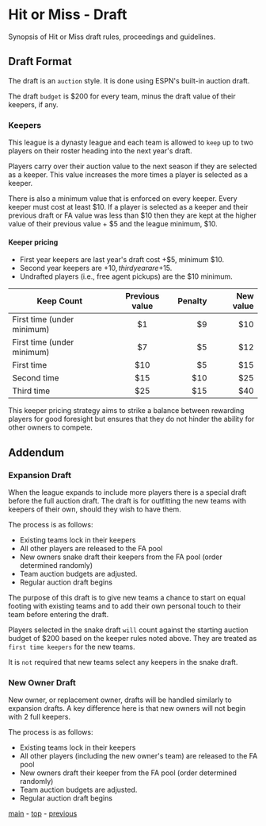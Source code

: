 # Hit or Miss - Draft

Synopsis of Hit or Miss draft rules, proceedings and guidelines.

## Draft Format

The draft is an `auction` style.
It is done using ESPN's built-in auction draft.

The draft `budget` is $200 for every team, minus the draft value of their keepers, if any.

### Keepers

This league is a dynasty league and each team is allowed to `keep` up to two players on their roster heading into the next year's draft.

Players carry over their auction value to the next season if they are selected as a keeper.
This value increases the more times a player is selected as a keeper.

There is also a minimum value that is enforced on every keeper.
Every keeper must cost at least $10.
If a player is selected as a keeper and their previous draft or FA value was less than $10 then they are kept at the higher value of their previous value + $5 and the league minimum, $10.

#### Keeper pricing

- First year keepers are last year's draft cost +$5, minimum $10.
- Second year keepers are +$10, third year are +$15.
- Undrafted players (i.e., free agent pickups) are the $10 minimum.

| Keep Count | Previous value | Penalty | New value |
| ---|:---:| ---:|---:|
| First time (under minimum) | $1 | $9 | $10 |
| First time (under minimum) | $7 | $5 | $12 |
| First time | $10 | $5 | $15 |
| Second time | $15 | $10 | $25 |
| Third time | $25 | $15 | $40 |

This keeper pricing strategy aims to strike a balance between rewarding players for good foresight but ensures that they do not hinder the ability for other owners to compete.

## Addendum

### Expansion Draft

When the league expands to include more players there is a special draft before the full auction draft.
The draft is for outfitting the new teams with keepers of their own, should they wish to have them.

The process is as follows:
-   Existing teams lock in their keepers
-   All other players are released to the FA pool
-   New owners snake draft their keepers from the FA pool (order determined randomly)
-   Team auction budgets are adjusted.
-   Regular auction draft begins

The purpose of this draft is to give new teams a chance to start on equal footing with existing teams and to add their
own personal touch to their team before entering the draft.

Players selected in the snake draft `will` count against the starting auction budget of $200 based on the keeper rules
noted above.
They are treated as `first time keepers` for the new teams.

It is `not` required that new teams select any keepers in the snake draft.

### New Owner Draft

New owner, or replacement owner, drafts will be handled similarly to expansion drafts.
A key difference here is that new owners will not begin with 2 full keepers.

The process is as follows:
-   Existing teams lock in their keepers
-   All other players (including the new owner's team) are released to the FA pool
-   New owners draft their keeper from the FA pool (order determined randomly)
-   Team auction budgets are adjusted.
-   Regular auction draft begins

[main][main] - [top][top] - [previous][previous]

[main]: readme.md
[top]: draft.md
[previous]: rosters.md
